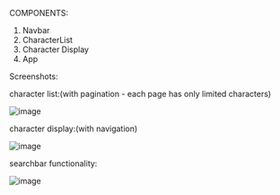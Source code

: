 COMPONENTS:
1. Navbar
2. CharacterList
3. Character Display
4. App

Screenshots:

character list:(with pagination - each page has only limited characters) 

![image](https://github.com/VIJAYRUR/assignment-frontend/assets/78963023/0ff7dd73-574c-4c9e-b0b3-619c20374174)

character display:(with navigation)

![image](https://github.com/VIJAYRUR/assignment-frontend/assets/78963023/cebd4b02-c1d6-4706-b4e6-de713a424d5e)


searchbar functionality:

![image](https://github.com/VIJAYRUR/assignment-frontend/assets/78963023/ca274521-989a-404c-a264-d570ebb95387)
